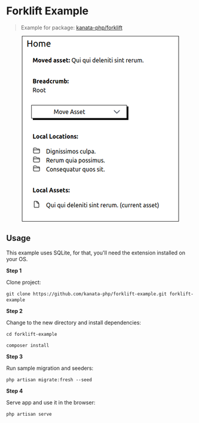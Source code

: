 # Forklift Example

> Example for package: [kanata-php/forklift](https://github.com/kanata-php/forklift)

<p style="text-align: center;">
<img src="./docs/screenshot.png" style="border: 1px solid #000;" />
</p>

## Usage

This example uses SQLite, for that, you'll need the extension installed on your OS.

**Step 1**

Clone project:

```shell
git clone https://github.com/kanata-php/forklift-example.git forklift-example
```

**Step 2**

Change to the new directory and install dependencies:

```shell
cd forklift-example
```

```shell
composer install
```

**Step 3**

Run sample migration and seeders:

```shell
php artisan migrate:fresh --seed
```

**Step 4**

Serve app and use it in the browser:

```shell
php artisan serve
```


